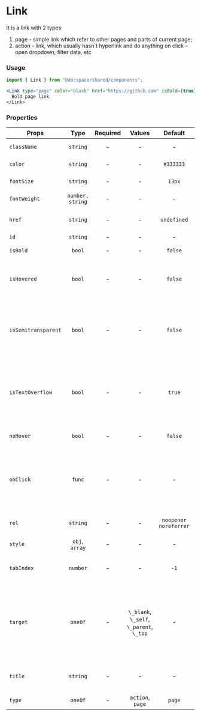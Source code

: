 # Link

It is a link with 2 types:

1. page - simple link which refer to other pages and parts of current page;
2. action - link, which usually hasn`t hyperlink and do anything on click - open dropdown, filter data, etc

### Usage

```js
import { Link } from "@docspace/shared/components";
```

```jsx
<Link type="page" color="black" href="https://github.com" isBold={true}>
  Bold page link
</Link>
```

### Properties

| Props               |       Type       | Required |                  Values                  |        Default        | Description                                                                                    |
| ------------------- | :--------------: | :------: | :--------------------------------------: | :-------------------: | ---------------------------------------------------------------------------------------------- |
| `className`         |     `string`     |    -     |                    -                     |           -           | Accepts class                                                                                  |
| `color`             |     `string`     |    -     |                    -                     |       `#333333`       | Color of link                                                                                  |
| `fontSize`          |     `string`     |    -     |                    -                     |        `13px`         | Font size of link                                                                              |
| `fontWeight`        | `number, string` |    -     |                    -                     |           -           | Font weight of link                                                                            |
| `href`              |     `string`     |    -     |                    -                     |      `undefined`      | Used as HTML `href` property                                                                   |
| `id`                |     `string`     |    -     |                    -                     |           -           | Accepts id                                                                                     |
| `isBold`            |      `bool`      |    -     |                    -                     |        `false`        | Set font weight                                                                                |
| `isHovered`         |      `bool`      |    -     |                    -                     |        `false`        | Set hovered state and effects of link.                                                         |
| `isSemitransparent` |      `bool`      |    -     |                    -                     |        `false`        | Set css-property 'opacity' to 0.5. Usually apply for users with "pending" status               |
| `isTextOverflow`    |      `bool`      |    -     |                    -                     |        `true`         | Activate or deactivate _text-overflow_ CSS property with ellipsis (' … ') value                |
| `noHover`           |      `bool`      |    -     |                    -                     |        `false`        | Disabled hover styles                                                                          |
| `onClick`           |      `func`      |    -     |                    -                     |           -           | What the link will trigger when clicked. Only for \'action\' type of link                      |
| `rel`               |     `string`     |    -     |                    -                     | `noopener noreferrer` | Used as HTML `rel` property                                                                    |
| `style`             |  `obj`, `array`  |    -     |                    -                     |           -           | Accepts css style                                                                              |
| `tabIndex`          |     `number`     |    -     |                    -                     |         `-1`          | Used as HTML `tabindex` property                                                               |
| `target`            |     `oneOf`      |    -     | `\_blank`, `\_self`, `\_parent`, `\_top` |           -           | The _target_ attribute specifies where the linked document will open when the link is clicked. |
| `title`             |     `string`     |    -     |                    -                     |           -           | Used as HTML `title` property                                                                  |
| `type`              |     `oneOf`      |    -     |             `action`, `page`             |        `page`         | Type of link s                                                                                 |
